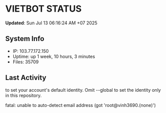 # VIETBOT STATUS
**Updated**: Sun Jul 13 06:16:24 AM +07 2025

## System Info
- IP: 103.77.172.150
- Uptime: up 1 week, 10 hours, 3 minutes
- Files: 35709

## Last Activity

to set your account's default identity.
Omit --global to set the identity only in this repository.

fatal: unable to auto-detect email address (got 'root@vinh3690.(none)')
